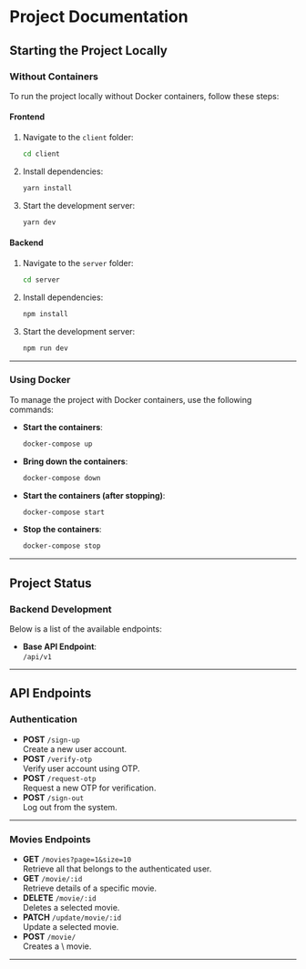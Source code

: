 
# Project Documentation


## Starting the Project Locally

### Without Containers
To run the project locally without Docker containers, follow these steps:

#### Frontend
1. Navigate to the `client` folder:
   ```bash
   cd client
   ```
2. Install dependencies:
   ```bash
   yarn install
   ```
3. Start the development server:
   ```bash
   yarn dev
   ```

#### Backend
1. Navigate to the `server` folder:
   ```bash
   cd server
   ```
2. Install dependencies:
   ```bash
   npm install
   ```
3. Start the development server:
   ```bash
   npm run dev
   ```

---

### Using Docker
To manage the project with Docker containers, use the following commands:

- **Start the containers**:
  ```bash
  docker-compose up
  ```
- **Bring down the containers**:
  ```bash
  docker-compose down
  ```
- **Start the containers (after stopping)**:
  ```bash
  docker-compose start
  ```
- **Stop the containers**:
  ```bash
  docker-compose stop
  ```

---

## Project Status

### Backend Development
 Below is a list of the available endpoints:


- **Base API Endpoint**:  
  `/api/v1`

---



## API Endpoints

### Authentication 
- **POST** `/sign-up`  
  Create a new user account.
- **POST** `/verify-otp`  
  Verify user account using OTP.
- **POST** `/request-otp`  
  Request a new OTP for verification.
- **POST** `/sign-out`  
  Log out from the system.

---

### Movies Endpoints
- **GET** `/movies?page=1&size=10`  
  Retrieve all that belongs to the authenticated user.
- **GET** `/movie/:id`  
  Retrieve details of a specific movie.
- **DELETE** `/movie/:id`  
  Deletes a selected movie.
- **PATCH** `/update/movie/:id`  
  Update a selected movie.
- **POST** `/movie/`  
  Creates a \ movie.

---
